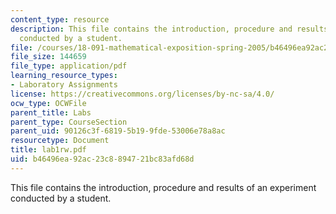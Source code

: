 ```yaml
---
content_type: resource
description: This file contains the introduction, procedure and results of an experiment
  conducted by a student.
file: /courses/18-091-mathematical-exposition-spring-2005/b46496ea92ac23c8894721bc83afd68d_lab1rw.pdf
file_size: 144659
file_type: application/pdf
learning_resource_types:
- Laboratory Assignments
license: https://creativecommons.org/licenses/by-nc-sa/4.0/
ocw_type: OCWFile
parent_title: Labs
parent_type: CourseSection
parent_uid: 90126c3f-6819-5b19-9fde-53006e78a8ac
resourcetype: Document
title: lab1rw.pdf
uid: b46496ea-92ac-23c8-8947-21bc83afd68d
---
```

This file contains the introduction, procedure and results of an experiment conducted by a student.